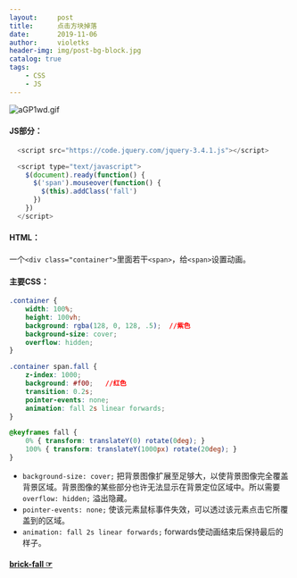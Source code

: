 ```yaml
---
layout:     post
title:      点击方块掉落
date:       2019-11-06
author:     violetks
header-img: img/post-bg-block.jpg
catalog: true
tags:
    - CSS
    - JS
---
```


![aGP1wd.gif](https://s1.ax1x.com/2020/08/01/aGP1wd.gif)
<!-- ![aGP1wd.gif](/instructPic/aGP1wd.gif) -->

#### JS部分：

```javascript
  <script src="https://code.jquery.com/jquery-3.4.1.js"></script>

  <script type="text/javascript">
    $(document).ready(function() {
      $('span').mouseover(function() {
        $(this).addClass('fall')
      })
    })
  </script>
```
#### HTML：
一个`<div class="container">`里面若干`<span>`，给`<span>`设置动画。<br>
#### 主要CSS：
```css
.container {
    width: 100%;
    height: 100vh;
    background: rgba(128, 0, 128, .5);  //紫色
    background-size: cover;
    overflow: hidden;
}

.container span.fall {
    z-index: 1000;
    background: #f00;   //红色
    transition: 0.2s;
    pointer-events: none;
    animation: fall 2s linear forwards;
}

@keyframes fall {
    0% { transform: translateY(0) rotate(0deg); }
    100% { transform: translateY(1000px) rotate(20deg); }
}
```
- `background-size: cover;` 把背景图像扩展至足够大，以使背景图像完全覆盖背景区域。背景图像的某些部分也许无法显示在背景定位区域中。所以需要 `overflow: hidden;` 溢出隐藏。<br>
- `pointer-events: none;` 使该元素鼠标事件失效，可以透过该元素点击它所覆盖到的区域。<br>
- `animation: fall 2s linear forwards;` forwards使动画结束后保持最后的样子。

#### [brick-fall ☞](/demo/brick-fall/index.html)
